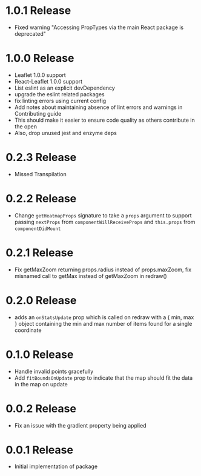 # 1.0.1 Release
- Fixed warning "Accessing PropTypes via the main React package is deprecated"

# 1.0.0 Release
- Leaflet 1.0.0 support
- React-Leaflet 1.0.0 support
- List eslint as an explicit devDependency
- upgrade the eslint related packages
- fix linting errors using current config
- Add notes about maintaining absence of lint errors and warnings in Contributing guide
- This should make it easier to ensure code quality as others contribute in the open
- Also, drop unused jest and enzyme deps

# 0.2.3 Release
- Missed Transpilation

# 0.2.2 Release
- Change `getHeatmapProps` signature to take a `props` argument to support passing `nextProps` from `componentWillReceiveProps` and `this.props` from `componentDidMount`

# 0.2.1 Release

- Fix getMaxZoom returning props.radius instead of props.maxZoom, fix misnamed call to getMax instead of getMaxZoom in redraw()

# 0.2.0 Release

- adds an `onStatsUpdate` prop which is called on redraw with a { min, max } object containing the min and max number of items found for a single coordinate

# 0.1.0 Release

- Handle invalid points gracefully
- Add `fitBoundsOnUpdate` prop to indicate that the map should fit the data in the map on update

# 0.0.2 Release

- Fix an issue with the gradient property being applied

# 0.0.1 Release

- Initial implementation of package
